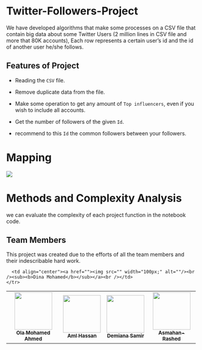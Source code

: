 # Twitter-Followers-Project
We have developed algorithms that make some processes on a CSV file that contain big data about some Twitter Users (2 million lines in CSV file and more that 80K accounts), Each row represents a certain user’s id and the id of another user he/she follows.


## Features of Project 

* Reading the `CSV` file.
 
* Remove duplicate data from the file. 

* Make some operation to get any amount of `Top influencers`, even if you wish to include all accounts. 

* Get the number of followers of the given `Id`.

* recommend to this `Id` the common followers between your followers.
  


# Mapping

![](https://github.com/Ola-Mohamed/Twitter-Followers-Project/blob/main/Untitled%20Diagram.png)

# Methods and Complexity Analysis 

 we can evaluate the complexity of each project function in the notebook code.

## Team Members

This project was created due to the efforts of all the team members and their indescribable hard work.

<table>
  <tr>
     <td align="center"><a href="https://github.com/Ola-Mohamed"><img src="https://avatars.githubusercontent.com/u/66176966?v=4" width="100px;" alt=""/><br /><sub>      <b>Ola Mohamed Ahmed</b></sub></a><br /></td>
    <td align="center"><a href="https://github.com/Aml-Hassan-Abd-El-hamid"><img src="https://avatars.githubusercontent.com/u/66205928?v=4" width="100px;" alt=""/><br/><sub><b>Aml Hassan</b></sub></a><br /></td> 
    <td align="center"><a href="https://github.com/demiana55samir"><img src="https://avatars.githubusercontent.com/u/65955978?v=4" width="100px;" alt=""/><br /><sub><b>Demiana Samir</b></sub></a><br /></td>
    <td align="center"><a href="https://github.com/Asmahan-Rashed"><img src="https://avatars.githubusercontent.com/u/65909593?v=4" width="100px;" alt=""/><br /><sub><b>Asmahan-Rashed</b></sub></a><br /></td>
    
    
      <td align="center"><a href=""><img src="" width="100px;" alt=""/><br /><sub><b>Dina Mohamed</b></sub></a><br /></td>
    </tr>
</table>
